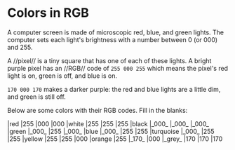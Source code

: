 # Colors in RGB

A computer screen is made of microscopic red, blue, and green lights. The computer sets each light's brightness with a number between 0 (or 000) and 255.

A //pixel// is a tiny square that has one of each of these lights. A bright purple pixel has an //RGB// code of `255 000 255` which means the pixel's red light is on, green is off, and blue is on.

`170 000 170` makes a darker purple: the red and blue lights are a little dim, and green is still off.

Below are some colors with their RGB codes. Fill in the blanks:

<table data-code-cols="2 3 4">
|red         |255     |000     |000
|white       |255     |255     |255
|black       |_000_   |_000_   |_000_
|green       |_000_   |255     |_000_
|blue        |_000_   |255     |255
|turquoise   |_000_   |255     |255
|yellow      |255     |255     |000
|orange      |255     |_170_   |000
|_grey_      |170     |170     |170
</table>
